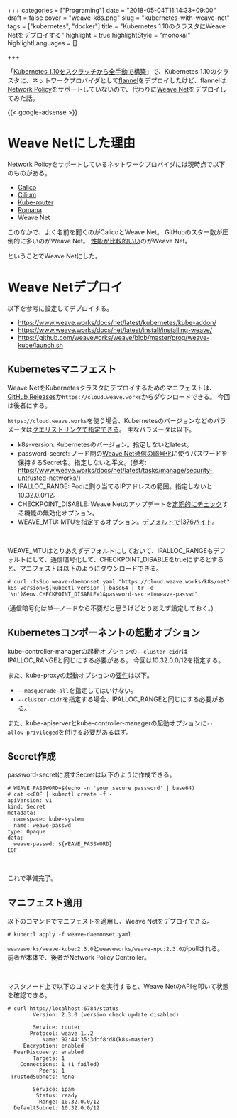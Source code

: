+++
categories = ["Programing"]
date = "2018-05-04T11:14:33+09:00"
draft = false
cover = "weave-k8s.png"
slug = "kubernetes-with-weave-net"
tags = ["kubernetes", "docker"]
title = "Kubernetes 1.10のクラスタにWeave Netをデプロイする"
highlight = true
highlightStyle = "monokai"
highlightLanguages = []

+++

「[Kubernetes 1.10をスクラッチから全手動で構築](https://www.kaitoy.xyz/2018/04/17/kubernetes110-from-scratch/)」で、Kubernetes 1.10のクラスタに、ネットワークプロバイダとして[flannel](https://github.com/coreos/flannel)をデプロイしたけど、flannelは[Network Policy](https://kubernetes.io/docs/concepts/services-networking/network-policies/)をサポートしていないので、代わりに[Weave Net](https://www.weave.works/oss/net/)をデプロイしてみた話。

<!--more-->

{{< google-adsense >}}

# Weave Netにした理由
Network Policyをサポートしているネットワークプロバイダには現時点で以下のものがある。

* [Calico](https://www.projectcalico.org/)
* [Cilium](https://github.com/cilium/cilium)
* [Kube-router](https://www.kube-router.io/)
* [Romana](https://github.com/romana/romana)
* Weave Net

このなかで、よく名前を聞くのがCalicoとWeave Net。
GitHubのスター数が圧倒的に多いのがWeave Net。
[性能が比較的いい](https://engineering.skybettingandgaming.com/2017/02/03/overlay-network-performance-testing/)のがWeave Net。

ということでWeave Netにした。

# Weave Netデプロイ

以下を参考に設定してデプロイする。

* https://www.weave.works/docs/net/latest/kubernetes/kube-addon/
* https://www.weave.works/docs/net/latest/install/installing-weave/
* https://github.com/weaveworks/weave/blob/master/prog/weave-kube/launch.sh

## Kubernetesマニフェスト

Weave NetをKubernetesクラスタにデプロイするためのマニフェストは、[GitHub Releases](https://github.com/weaveworks/weave/releases)か`https://cloud.weave.works`からダウンロードできる。
今回は後者にする。

`https://cloud.weave.works`を使う場合、Kubernetesのバージョンなどのパラメータは[クエリストリングで指定できる](https://www.weave.works/docs/net/latest/kubernetes/kube-addon/#-changing-configuration-options)。
主なパラメータは以下。

* k8s-version: Kubernetesのバージョン。指定しないとlatest。
* password-secret: ノード間の[Weave Net通信の暗号化](https://www.weave.works/docs/net/latest/concepts/encryption/)に使うパスワードを保持するSecret名。指定しないと平文。(参考: https://www.weave.works/docs/net/latest/tasks/manage/security-untrusted-networks/)
* IPALLOC_RANGE: Podに割り当てるIPアドレスの範囲。指定しないと10.32.0.0/12。
* CHECKPOINT_DISABLE: Weave Netのアップデートを[定期的にチェック](https://www.weave.works/docs/net/latest/install/installing-weave/#checkpoint)する機能の無効化オプション。
* WEAVE_MTU: MTUを指定するオプション。[デフォルトで1376バイト](https://www.weave.works/docs/net/latest/tasks/manage/fastdp/#packet-size-mtu)。

<br>

WEAVE_MTUはとりあえずデフォルトにしておいて、IPALLOC_RANGEもデフォルトにして、通信暗号化して、CHECKPOINT_DISABLEをtrueにするとすると、マニフェストは以下のようにダウンロードできる。

```console
# curl -fsSLo weave-daemonset.yaml "https://cloud.weave.works/k8s/net?k8s-version=$(kubectl version | base64 | tr -d '\n')&env.CHECKPOINT_DISABLE=1&password-secret=weave-passwd"
```

(通信暗号化は単一ノードなら不要だと思うけどとりあえず設定しておく。)

## Kubernetesコンポーネントの起動オプション

kube-controller-managerの起動オプションの`--cluster-cidr`はIPALLOC_RANGEと同じにする必要がある。
今回は10.32.0.0/12を指定する。

また、kube-proxyの起動オプションの[要件](https://www.weave.works/docs/net/latest/kubernetes/kube-addon/#-things-to-watch-out-for)は以下。

* `--masquerade-all`を指定してはいけない。
* `--cluster-cidr`を指定する場合、IPALLOC_RANGEと同じにする必要がある。

また、kube-apiserverとkube-controller-managerの起動オプションに`--allow-privileged`を付ける必要があるはず。

## Secret作成

password-secretに渡すSecretは以下のように作成できる。

```console
# WEAVE_PASSWORD=$(echo -n 'your_secure_password' | base64)
# cat <<EOF | kubectl create -f -
apiVersion: v1
kind: Secret
metadata:
  namespace: kube-system
  name: weave-passwd
type: Opaque
data:
  weave-passwd: ${WEAVE_PASSWORD}
EOF
```

<br>

これで準備完了。

## マニフェスト適用

以下のコマンドでマニフェストを適用し、Weave Netをデプロイできる。

```console
# kubectl apply -f weave-daemonset.yaml
```

`weaveworks/weave-kube:2.3.0`と`weaveworks/weave-npc:2.3.0`がpullされる。
前者が本体で、後者がNetwork Policy Controller。

<br>

マスタノード上で以下のコマンドを実行すると、Weave NetのAPIを叩いて状態を確認できる。

```console
# curl http://localhost:6784/status
        Version: 2.3.0 (version check update disabled)

        Service: router
       Protocol: weave 1..2
           Name: 92:44:35:3d:f8:d8(k8s-master)
     Encryption: enabled
  PeerDiscovery: enabled
        Targets: 1
    Connections: 1 (1 failed)
          Peers: 1
 TrustedSubnets: none

        Service: ipam
         Status: ready
          Range: 10.32.0.0/12
  DefaultSubnet: 10.32.0.0/12
```
